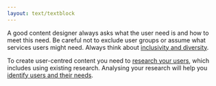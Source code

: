 ```yaml
---
layout: text/textblock
---
```

A good content designer always asks what the user need is and how to meet this need. Be careful not to exclude user groups or assume what services users might need. Always think about [inclusivity and diversity](/user-research/identifying-users-needs/#make-your-research-inclusive).

To create user-centred content you need to [research your users](/creating-user-centred-content/using-existing-research), which includes using existing research.
Analysing your research will help you [identify users and their needs](/user-research/identifying-users-needs).
